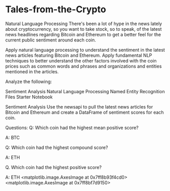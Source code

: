 # Tales-from-the-Crypto

Natural Language Processing
There's been a lot of hype in the news lately about cryptocurrency, so you want to take stock, so to speak, of the latest news headlines regarding Bitcoin and Ethereum to get a better feel for the current public sentiment around each coin.

Apply natural language processing to understand the sentiment in the latest news articles featuring Bitcoin and Ethereum. Apply fundamental NLP techniques to better understand the other factors involved with the coin prices such as common words and phrases and organizations and entities mentioned in the articles.

Analyze the following:

Sentiment Analysis
Natural Language Processing
Named Entity Recognition
Files
Starter Notebook

Sentiment Analysis
Use the newsapi to pull the latest news articles for Bitcoin and Ethereum and create a DataFrame of sentiment scores for each coin.

Questions:
Q: Which coin had the highest mean positive score?

A: BTC

Q: Which coin had the highest compound score?

A: ETH

Q. Which coin had the highest positive score?

A: ETH
<matplotlib.image.AxesImage at 0x7ff8b93f4cd0>
<matplotlib.image.AxesImage at 0x7ff8bf7d9150>

